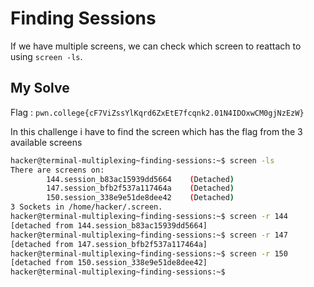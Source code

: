 # Finding Sessions

If we have multiple screens, we can check which screen to reattach to using `screen -ls`.

## My Solve

Flag : `pwn.college{cF7ViZssYlKqrd6ZxEtE7fcqnk2.01N4IDOxwCM0gjNzEzW}`

In this challenge i have to find the screen which has the flag from the 3 available screens

```bash
hacker@terminal-multiplexing~finding-sessions:~$ screen -ls
There are screens on:
        144.session_b83ac15939dd5664    (Detached)
        147.session_bfb2f537a117464a    (Detached)
        150.session_338e9e51de8dee42    (Detached)
3 Sockets in /home/hacker/.screen.
hacker@terminal-multiplexing~finding-sessions:~$ screen -r 144
[detached from 144.session_b83ac15939dd5664]
hacker@terminal-multiplexing~finding-sessions:~$ screen -r 147
[detached from 147.session_bfb2f537a117464a]
hacker@terminal-multiplexing~finding-sessions:~$ screen -r 150
[detached from 150.session_338e9e51de8dee42]
hacker@terminal-multiplexing~finding-sessions:~$ 
```
